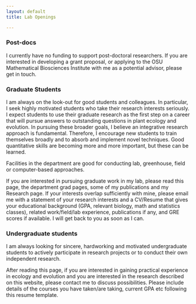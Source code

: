 ```yaml
---
layout: default
title: Lab Openings

---
```


### Post-docs
I currently have no funding to support post-doctoral researchers. If you are interested in developing a grant proposal, or applying to the OSU Mathematical Biosciences Institute with me as a potential advisor, please get in touch.


### Graduate Students
I am always on the look-out for good students and colleagues. In particular, I seek highly motivated students who take their research interests seriously. I expect students to use their graduate research as the first step on a career that will pursue answers to outstanding questions in plant ecology and evolution. In pursuing these broader goals, I believe an integrative research approach is fundamental. Therefore, I encourage new students to train themselves broadly and to absorb and implement novel techniques. Good quantitative skills are becoming more and more important, but these can be learned.

Facilities in the department are good for conducting lab, greenhouse, field or computer-based approaches.

If you are interested in pursuing graduate work in my lab, please read this page, the department grad pages, some of my publications and my Research page. If your interests overlap sufficiently with mine, please email me with a statement of your research interests and a CV/Resume that gives your educational background (GPA, relevant biology, math and statistics classes), related work/field/lab experience, publications if any, and GRE scores if available. I will get back to you as soon as I can.


### Undergraduate students
I am always looking for sincere, hardworking and motivated undergraduate students to actively participate in research projects or to conduct their own independent research.

After reading this page, if you are interested in gaining practical experience in ecology and evolution and you are interested in the research described on this website, please contact me to discuss possibilities. Please include details of the courses you have taken/are taking, current GPA etc following this resume template.
